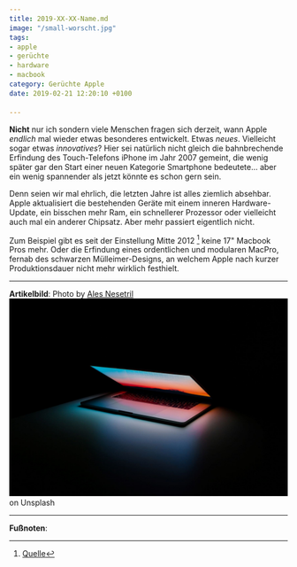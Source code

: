 ```yaml
---
title: 2019-XX-XX-Name.md
image: "/small-worscht.jpg"
tags:
- apple
- gerüchte
- hardware
- macbook
category: Gerüchte Apple
date: 2019-02-21 12:20:10 +0100

---
```

**Nicht** nur ich sondern viele Menschen fragen sich derzeit, wann Apple _endlich_ mal wieder etwas besonderes entwickelt. Etwas _neues_. Vielleicht sogar etwas _innovatives_? Hier sei natürlich nicht gleich die bahnbrechende Erfindung des Touch-Telefons iPhone im Jahr 2007 gemeint, die wenig später gar den Start einer neuen Kategorie Smartphone bedeutete... aber ein wenig spannender als jetzt könnte es schon gern sein. <!--more-->

Denn seien wir mal ehrlich, die letzten Jahre ist alles ziemlich absehbar. Apple aktualisiert die bestehenden Geräte mit einem inneren Hardware-Update, ein bisschen mehr Ram, ein schnellerer Prozessor oder vielleicht auch mal ein anderer Chipsatz. Aber mehr passiert eigentlich nicht.

Zum Beispiel gibt es seit der Einstellung Mitte 2012 [^1] keine 17" Macbook Pros mehr. Oder die Erfindung eines ordentlichen und modularen MacPro, fernab des schwarzen Mülleimer-Designs, an welchem Apple nach kurzer Produktionsdauer nicht mehr wirklich festhielt. 

---

**Artikelbild**: Photo by [Ales Nesetril](https://unsplash.com/photos/Im7lZjxeLhg?utm_source=unsplash&utm_medium=referral&utm_content=creditCopyText)![](/content/images/small-worscht-1.jpg) on Unsplash

---

**Fußnoten**:

[^1]: [Quelle](https://www.pcwelt.de/news/Apple-stellt-MacBook-Pro-17-Zoll-ein-5933962.html)
[^2]: [Quelle](https://www.macworld.co.uk/news/mac/new-mac-pro-3536364/)